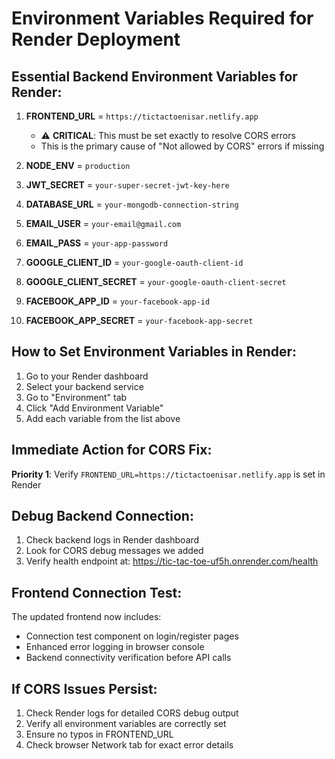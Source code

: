 # Environment Variables Required for Render Deployment

## Essential Backend Environment Variables for Render:

1. **FRONTEND_URL** = `https://tictactoenisar.netlify.app`
   - ⚠️ **CRITICAL**: This must be set exactly to resolve CORS errors
   - This is the primary cause of "Not allowed by CORS" errors if missing

2. **NODE_ENV** = `production`

3. **JWT_SECRET** = `your-super-secret-jwt-key-here`

4. **DATABASE_URL** = `your-mongodb-connection-string`

5. **EMAIL_USER** = `your-email@gmail.com`

6. **EMAIL_PASS** = `your-app-password`

7. **GOOGLE_CLIENT_ID** = `your-google-oauth-client-id`

8. **GOOGLE_CLIENT_SECRET** = `your-google-oauth-client-secret`

9. **FACEBOOK_APP_ID** = `your-facebook-app-id`

10. **FACEBOOK_APP_SECRET** = `your-facebook-app-secret`

## How to Set Environment Variables in Render:

1. Go to your Render dashboard
2. Select your backend service
3. Go to "Environment" tab
4. Click "Add Environment Variable"
5. Add each variable from the list above

## Immediate Action for CORS Fix:

**Priority 1**: Verify `FRONTEND_URL=https://tictactoenisar.netlify.app` is set in Render

## Debug Backend Connection:

1. Check backend logs in Render dashboard
2. Look for CORS debug messages we added
3. Verify health endpoint at: https://tic-tac-toe-uf5h.onrender.com/health

## Frontend Connection Test:

The updated frontend now includes:
- Connection test component on login/register pages
- Enhanced error logging in browser console
- Backend connectivity verification before API calls

## If CORS Issues Persist:

1. Check Render logs for detailed CORS debug output
2. Verify all environment variables are correctly set
3. Ensure no typos in FRONTEND_URL
4. Check browser Network tab for exact error details
